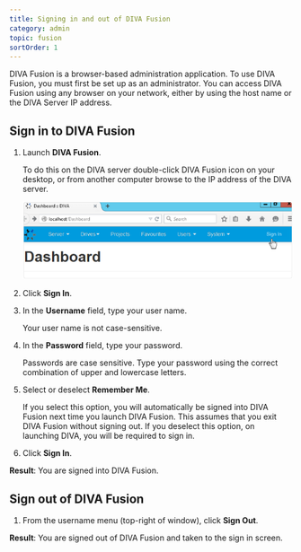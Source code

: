 ```yaml
---
title: Signing in and out of DIVA Fusion
category: admin
topic: fusion
sortOrder: 1
---
```


DIVA Fusion is a browser-based administration application. To use DIVA Fusion, you must first be set up as an administrator. You can access DIVA Fusion using any browser on your network, either by using the host name or the DIVA Server IP address.

## Sign in to DIVA Fusion

1. Launch **DIVA Fusion**.
	<p class="note">To do this on the DIVA server double-click DIVA Fusion icon on your desktop, or from another computer browse to the IP address of the DIVA server.</p>
	<img src="/images/v2/fusion/sign-in.png" alt="DIVA Fusion sign in button"/>

2. Click **Sign In**.

3. In the **Username** field, type your user name.
	<p class="note">Your user name is not case-sensitive.</p>

4. In the **Password** field, type your password.
	<p class="note">Passwords are case sensitive. Type your password using the correct combination of upper and lowercase letters.</p>

5. Select or deselect **Remember Me**.
	<p class="note">If you select this option, you will automatically be signed into DIVA Fusion next time you launch DIVA Fusion. This assumes that you exit DIVA Fusion without signing out. If you deselect this option, on launching DIVA, you will be required to sign in.</p>

6. Click **Sign In**.

<p class="tip tip--result">
<strong>Result</strong>: You are signed into DIVA Fusion.
</p>



## Sign out of DIVA Fusion

1. From the username menu (top-right of window), click **Sign Out**.

<p class="tip tip--result">
<strong>Result</strong>: You are signed out of DIVA Fusion and taken to the sign in screen.
</p>
